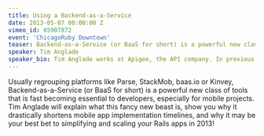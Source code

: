 ```yaml
---
title: Using a Backend-as-a-Service
date: 2013-05-07 00:00:00 Z
vimeo_id: 65907872
event: 'ChicagoRuby Downtown'
teaser: Backend-as-a-Service (or BaaS for short) is a powerful new class of tools that is fast becoming essential to developers, especially for mobile projects.
speaker: Tim Anglade
speaker_bio: Tim Anglade works at Apigee, the API company. In previous lives, he created the NOSQL Summer (http://nosqlsummer.org), recorded the NOSQL Tapes (http://nosqltapes.com), and wrote and maintained large web apps written with Sinatra or Rails. When he’s not busy helping developers build their apps, he’s out speaking at conferences such as GoGaRuCo, OSCON, Oredev or DrupalCon and teaching mobile trainings around the world. You can find him on Twitter as @timanglade.
---
```


Usually regrouping platforms like Parse, StackMob, baas.io or Kinvey, Backend-as-a-Service (or BaaS for short) is a powerful new class of tools that is fast becoming essential to developers, especially for mobile projects. Tim Anglade will explain what this fancy new beast is, show you why it drastically shortens mobile app implementation timelines, and why it may be your best bet to simplifying and scaling your Rails apps in 2013!
